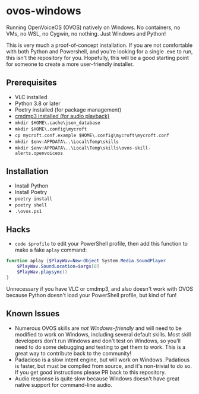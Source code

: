 # ovos-windows

Running OpenVoiceOS (OVOS) natively on Windows. No containers, no VMs, no WSL, no Cygwin, no nothing. Just Windows and Python!

This is very much a proof-of-concept installation. If you are not comfortable with both Python and Powershell, and you're looking for a single .exe to run, this isn't the repository for you. Hopefully, this will be a good starting point for someone to create a more user-friendly installer.

## Prerequisites

- VLC installed
- Python 3.8 or later
- Poetry installed (for package management)
- [cmdmp3 installed (for audio playback)](https://github.com/jimlawless/cmdmp3?tab=readme-ov-file)
- `mkdir $HOME\.cache\json_database`
- `mkdir $HOME\.config\mycroft`
- `cp mycroft.conf.example $HOME\.config\mycroft\mycroft.conf`
- `mkdir $env:APPDATA\..\Local\Temp\skills`
- `mkdir $env:APPDATA\..\Local\Temp\skills\ovos-skill-alerts.openvoiceos`

## Installation

- Install Python
- Install Poetry
- `poetry install`
- `poetry shell`
- `.\ovos.ps1`

## Hacks

- `code $profile` to edit your PowerShell profile, then add this function to make a fake `aplay` command:

```powershell
function aplay {$PlayWav=New-Object System.Media.SoundPlayer
    $PlayWav.SoundLocation=$args[0]
    $PlayWav.playsync()
}
```

Unnecessary if you have VLC or cmdmp3, and also doesn't work with OVOS because Python doesn't load your PowerShell profile, but kind of fun!

## Known Issues

- Numerous OVOS skills are _not Windows-friendly_ and will need to be modified to work on Windows, including several default skills. Most skill developers don't run Windows and don't test on Windows, so you'll need to do some debugging and testing to get them to work. This is a great way to contribute back to the community!
- Padacioso is a slow intent engine, but will work on Windows. Padatious is faster, but must be compiled from source, and it's non-trivial to do so. If you get good instructions please PR back to this repository.
- Audio response is quite slow because Windows doesn't have great native support for command-line audio.
